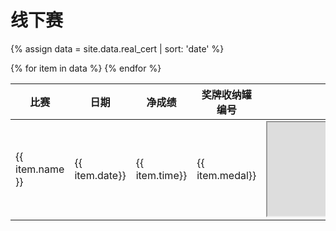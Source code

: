 # 线下赛

{% assign data = site.data.real_cert | sort: 'date' %}
<table>
    <thead>
        <tr>
            <th>比赛</th>
            <th>日期</th>
            <th>净成绩</th>
            <th>奖牌收纳罐编号</th>
            <th>成绩证书</th>
        </tr>
    </thead>
    <tbody>
        {% for item in data %}
        <tr>
            <td>{{ item.name }}</td>
            <td>{{ item.date}}</td>
            <td>{{ item.time}}</td>
            <td>{{ item.medal}}</td>
            <td><iframe src="https://m.mararun.com/html/certificate.html?id={{ item.cert }}"></iframe></td>
        </tr>
        {% endfor %}
    </tbody>
</table>
